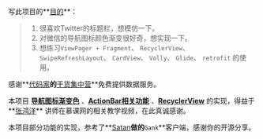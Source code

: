 写此项目的**[目的]()**：
> 1. 很喜欢Twitter的标题栏，想模仿一下。
> 2. 对微信的导航图标颜色渐变很好奇，想实现一下。
> 3. 想练习`ViewPager + Fragment`、 `RecyclerView`、 `SwipeRefreshLayout`、 `CardView`、 `Volly`、 `Glide`、 `retrofit` 的使用。

感谢**[代码家]()**的**[干货集中营](http://gank.io/api)**免费提供数据服务。

本项目 **[导航图标渐变色]()** 、**[ActionBar相关功能]()** 、**[RecyclerView]()** 的实现，得益于**[张鸿洋]()** 讲师在慕课网的相关教学视频，在此真诚感谢。

本项目部分功能的实现，参考了**[Satan](https://github.com/wenjue)**做的**`Gank`**客户端，感谢你的开源分享。
